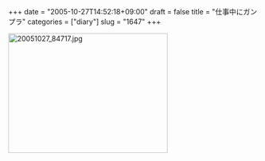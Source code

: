 +++
date = "2005-10-27T14:52:18+09:00"
draft = false
title = "仕事中にガンプラ"
categories = ["diary"]
slug = "1647"
+++

<img src="http://ieiriblog.img.jugem.cc/20051027_84717.jpg" class="pict" width="320" height="240" alt="20051027_84717.jpg" />
